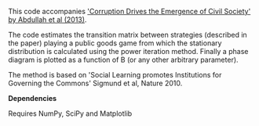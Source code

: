 This code accompanies ['Corruption Drives the Emergence of Civil Society' by Abdullah et al (2013)](http://rsif.royalsocietypublishing.org/content/11/93/20131044.abstract). 

The code estimates the transition matrix between strategies (described in the paper) playing a public goods game from which the stationary distribution is calculated using the power iteration method. Finally a phase diagram is plotted as a function of B (or any other arbitrary parameter).

The method is based on 'Social Learning promotes Institutions for Governing the Commons' Sigmund et al, Nature 2010.

**Dependencies**

Requires NumPy, SciPy and Matplotlib
